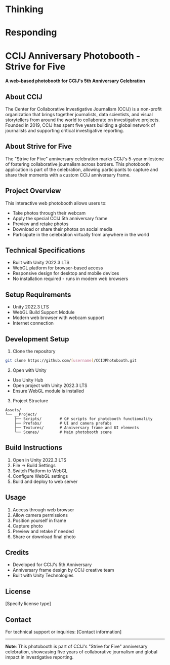 # Thinking


# Responding



# CCIJ Anniversary Photobooth - Strive for Five
#### A web-based photobooth for CCIJ's 5th Anniversary Celebration

## About CCIJ
The Center for Collaborative Investigative Journalism (CCIJ) is a non-profit organization that brings together journalists, data scientists, and visual storytellers from around the world to collaborate on investigative projects. Founded in 2019, CCIJ has spent five years building a global network of journalists and supporting critical investigative reporting.

## About Strive for Five
The "Strive for Five" anniversary celebration marks CCIJ's 5-year milestone of fostering collaborative journalism across borders. This photobooth application is part of the celebration, allowing participants to capture and share their moments with a custom CCIJ anniversary frame.

## Project Overview
This interactive web photobooth allows users to:
- Take photos through their webcam
- Apply the special CCIJ 5th anniversary frame
- Preview and retake photos
- Download or share their photos on social media
- Participate in the celebration virtually from anywhere in the world

## Technical Specifications
- Built with Unity 2022.3 LTS
- WebGL platform for browser-based access
- Responsive design for desktop and mobile devices
- No installation required - runs in modern web browsers

## Setup Requirements
- Unity 2022.3 LTS
- WebGL Build Support Module
- Modern web browser with webcam support
- Internet connection

## Development Setup
1. Clone the repository
```bash
git clone https://github.com/[username]/CCIJPhotobooth.git
```

2. Open with Unity
- Use Unity Hub
- Open project with Unity 2022.3 LTS
- Ensure WebGL module is installed

3. Project Structure
```
Assets/
└── __Project/
    ├── Scripts/        # C# scripts for photobooth functionality
    ├── Prefabs/        # UI and camera prefabs
    ├── Textures/       # Anniversary frame and UI elements
    └── Scenes/         # Main photobooth scene
```

## Build Instructions
1. Open in Unity 2022.3 LTS
2. File → Build Settings
3. Switch Platform to WebGL
4. Configure WebGL settings
5. Build and deploy to web server

## Usage
1. Access through web browser
2. Allow camera permissions
3. Position yourself in frame
4. Capture photo
5. Preview and retake if needed
6. Share or download final photo

## Credits
- Developed for CCIJ's 5th Anniversary
- Anniversary frame design by CCIJ creative team
- Built with Unity Technologies

## License
[Specify license type]

## Contact
For technical support or inquiries:
[Contact information]

---
**Note**: This photobooth is part of CCIJ's "Strive for Five" anniversary celebration, showcasing five years of collaborative journalism and global impact in investigative reporting.
